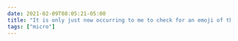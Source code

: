```yaml
---
date: 2021-02-09T08:05:21-05:00
title: "It is only just now occurring to me to check for an emoji of the flag of La Francophonie, so I am not surprised (if still disappointed) that it does not exist."
tags: ["micro"]
---
```

